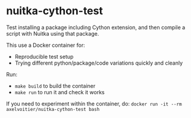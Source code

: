 # nuitka-cython-test
Test installing a package including Cython extension, and then compile a script with Nuitka using that package.

This use a Docker container for:
- Reproducible test setup
- Trying different python/package/code variations quickly and cleanly

Run:
- `make build` to build the container
- `make run` to run it and check it works

If you need to experiment within the container, do:
`docker run -it --rm axelvoitier/nuitka-cython-test bash`

